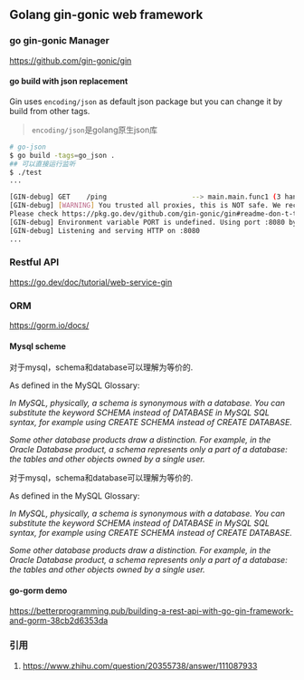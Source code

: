 ## Golang gin-gonic web framework



### go gin-gonic Manager

https://github.com/gin-gonic/gin

#### go build  with json replacement

Gin uses `encoding/json` as default json package but you can change it by build from other tags.

> `encoding/json`是golang原生json库

```bash
# go-json
$ go build -tags=go_json .
## 可以直接运行监听
$ ./test
...

[GIN-debug] GET    /ping                     --> main.main.func1 (3 handlers)
[GIN-debug] [WARNING] You trusted all proxies, this is NOT safe. We recommend you to set a value.
Please check https://pkg.go.dev/github.com/gin-gonic/gin#readme-don-t-trust-all-proxies for details.
[GIN-debug] Environment variable PORT is undefined. Using port :8080 by default
[GIN-debug] Listening and serving HTTP on :8080
...
```



### Restful API

https://go.dev/doc/tutorial/web-service-gin

### ORM

https://gorm.io/docs/

#### Mysql scheme

对于mysql，schema和database可以理解为等价的.

As defined in the MySQL Glossary:

*In MySQL, physically, a schema is synonymous with a database. You can substitute the keyword SCHEMA instead of DATABASE in MySQL SQL syntax, for example using CREATE SCHEMA instead of CREATE DATABASE.*



*Some other database products draw a distinction. For example, in the Oracle Database product, a schema represents only a part of a database: the tables and other objects owned by a single user.*

对于mysql，schema和database可以理解为等价的.

As defined in the MySQL Glossary:

*In MySQL, physically, a schema is synonymous with a database. You can substitute the keyword SCHEMA instead of DATABASE in MySQL SQL syntax, for example using CREATE SCHEMA instead of CREATE DATABASE.*



*Some other database products draw a distinction. For example, in the Oracle Database product, a schema represents only a part of a database: the tables and other objects owned by a single user.*

#### go-gorm demo

https://betterprogramming.pub/building-a-rest-api-with-go-gin-framework-and-gorm-38cb2d6353da







### 引用

1. https://www.zhihu.com/question/20355738/answer/111087933
